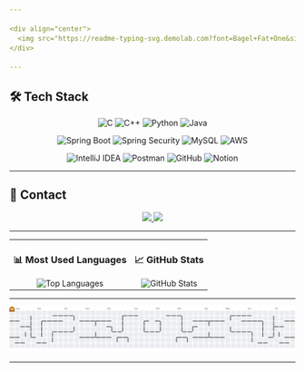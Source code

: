 ```yaml
---

<div align="center">
  <img src="https://readme-typing-svg.demolab.com?font=Bagel+Fat+One&size=30&pause=2500&color=FFFFFF&center=true&vCenter=true&multiline=true&random=false&width=480&height=100&lines=%E2%9C%A8+Welcome+to+My+GitHub+%E2%9C%A8">
</div>

---
```


## 🛠 Tech Stack

<div align="center">
  
![C](https://img.shields.io/badge/C-CE93D8?style=for-the-badge&logo=c&logoColor=white)
![C++](https://img.shields.io/badge/C++-FBC02D?style=for-the-badge&logo=c%2B%2B&logoColor=white)
![Python](https://img.shields.io/badge/Python-424242?style=for-the-badge&logo=python&logoColor=white)
![Java](https://img.shields.io/badge/Java-1565C0?style=for-the-badge&logo=openjdk&logoColor=white)

</div>

<div align="center">

![Spring Boot](https://img.shields.io/badge/Spring%20Boot-6DB33F?style=for-the-badge&logo=springboot&logoColor=white)
![Spring Security](https://img.shields.io/badge/Spring%20Security-11557c?style=for-the-badge&logo=SpringSecurity&logoColor=white)
![MySQL](https://img.shields.io/badge/MySQL-4479A1?style=for-the-badge&logo=mysql&logoColor=white)
![AWS](https://img.shields.io/badge/AWS-C0E8FF?style=for-the-badge&logo=amazonwebservices&logoColor=white)

</div>

<div align="center">
  
![IntelliJ IDEA](https://img.shields.io/badge/IntelliJ%20IDEA-D32F2F?style=for-the-badge&logo=intellijidea&logoColor=white)
![Postman](https://img.shields.io/badge/Postman-FF6C37?style=for-the-badge&logo=postman&logoColor=white)
![GitHub](https://img.shields.io/badge/github-181717.svg?style=for-the-badge&logo=github&logoColor=white)
![Notion](https://img.shields.io/badge/Notion-F3F3F3.svg?style=for-the-badge&logo=notion&logoColor=black)

</div>

---

## 📲 Contact 

<div align="center">

<a href="https://www.instagram.com/chanwoo0321/" target="_blank">
  <img src="https://img.shields.io/badge/Instagram-FF4154?style=for-the-badge&logo=instagram&logoColor=white" />
</a>
<a href="mailto:op9563_@naver.com">
  <img src="https://img.shields.io/badge/Naver-03C75A?style=for-the-badge&logo=naver&logoColor=white" />
</a>

---

<p align="center">
  <table>
    <tr>
      <td align="center">
        <h3>📊 Most Used Languages</h3>
        <img src="https://github-readme-stats.vercel.app/api/top-langs/?username=ParkChanWoo0321&layout=compact&theme=radical" alt="Top Languages" />
      </td>
      <td align="center">
        <h3>📈 GitHub Stats</h3>
        <img src="https://github-readme-stats.vercel.app/api?username=ParkChanWoo0321&show_icons=true&theme=radical" alt="GitHub Stats" />
      </td>
    </tr>
  </table>
</p>

---

<picture>
  <source media="(prefers-color-scheme: dark)" srcset="https://raw.githubusercontent.com/ParkChanWoo0321/pacman-contribution-graph/output/pacman-contribution-graph-dark.svg" />
  <source media="(prefers-color-scheme: light)" srcset="https://raw.githubusercontent.com/ParkChanWoo0321/pacman-contribution-graph/output/pacman-contribution-graph.svg" />
  <img alt="Pacman Contribution Graph" src="https://raw.githubusercontent.com/ParkChanWoo0321/pacman-contribution-graph/output/pacman-contribution-graph.svg" />
</picture>

---
